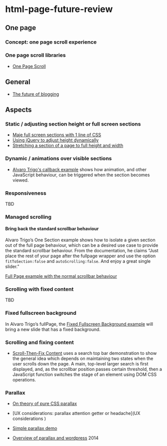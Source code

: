 # html-page-future-review

## One page

### Concept: one page scroll experience

### One page scroll libraries

* [One Page Scroll](https://github.com/peachananr/onepage-scroll)

## General

* [The future of blogging](https://www.elegantthemes.com/blog/editorial/the-future-of-blogging)

## Aspects

### Static / adjusting section height or full screen sections

* [Maje full screen sections with 1 line of CSS](https://medium.com/@ckor/make-full-screen-sections-with-1-line-of-css-b82227c75cbd#.fpuxlqwdk)
* [Using jQuery to adjust height dynamically](http://jsfiddle.net/senff/WdF89/1/
)
* [Stretching a section of a page to full height and width](https://css-tricks.com/forums/topic/stretch-a-section-of-page-to-full-height-and-width/)


### Dynamic / animations over visible sections

* [Alvaro Trigo's callback example](http://www.taboca.com/dd/fullPage.js-master/examples/callbacks.html) shows how animation, and other JavaScript behaviour, can be triggered when the section becomes viewed.

### Responsiveness

TBD  

### Managed scrolling

#### Bring back the standard scrollbar behaviour

Alvaro Trigo’s One Section example shows how to isolate a given section out of the full page behaviour, which can be a desired use case to provide the standard scrollbar behaviour. From the documentation, he claims “Just place the rest of your page after the fullpage wrapper and use the option `fitToSection:false` and `autoScrolling:false`. And enjoy a great single slider.”

[Full Page example with the normal scrollbar behaviour](http://alvarotrigo.com/fullPage/examples/normalScroll.html#firstPage)

### Scrolling with fixed content

TBD

### Fixed fullscreen background

In Alvaro Trigo’s fullPage, the [Fixed Fullscreen Background example](http://alvarotrigo.com/fullPage/examples/backgrounds.html) will bring a new slide that has a fixed background.  

### Scrolling and fixing content

* [Scroll-Then-Fix Content](https://css-tricks.com/scroll-fix-content/) uses a search top bar demonstration to show the general idea which depends on maintaining two states when the user scrolls down the page. A main, top-level larger search is first displayed, and, as the scrollbar position passes certain threshold, then a JavaScript function switches the stage of an element using DOM CSS operations. 

### Parallax

* [On theory of pure CSS parallax](http://keithclark.co.uk/articles/pure-css-parallax-websites/)

* [UX considerations: parallax attention getter or headache](UX considerations
)

* [Simple parallax demo](http://keithclark.co.uk/articles/pure-css-parallax-websites/demo1/)


* [Overview of parallax and wordpress](https://www.elegantthemes.com/blog/resources/wordpress-parallax-effect) 2014
